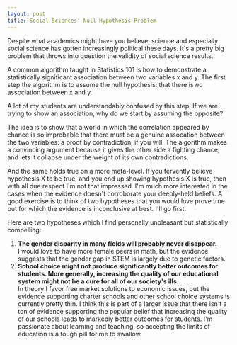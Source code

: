 ```yaml
---
layout: post
title: Social Sciences' Null Hypothesis Problem
---
```


Despite what academics might have you believe, science and especially social science has gotten increasingly political these days.  It's a pretty big problem that throws into question the validity of social science results.  

A common algorithm taught in Statistics 101 is how to demonstrate a statistically significant association between two variables x and y.  The first step the algorithm is to assume the null hypothesis: that there is *no* association between x and y.

A lot of my students are understandably confused by this step.  If we are trying to show an association, why do we start by assuming the opposite? 

The idea is to show that a world in which the correlation appeared by chance is so improbable that there must be a genuine assocation between the two variables: a proof by contradiction, if you will.  The algorithm makes a convincing argument because it gives the other side a fighting chance, and lets it collapse under the weight of its own contradictions.

And the same holds true on a more meta-level.  If you fervently believe hypothesis X to be true, and you end up showing hypothesis X is true, then with all due respect I'm not that impressed. I'm much more interested in the cases when the evidence doesn't corroborate your deeply-held beliefs.  A good exercise is to think of two hypotheses that you would love prove true but for which the evidence is inconclusive at best.  I'll go first. 

Here are two hypotheses which I find personally unpleasant but statistically compelling:  
1. **The gender disparity in many fields will probably never disappear.**  
I would love to have more female peers in math, but the evidence suggests that the gender gap in STEM is largely due to genetic factors.  
2. **School choice might not produce significantly better outcomes for students.  More generally, increasing the quality of our educational system might not be a cure for all of our society's ills.**  
In theory I favor free market solutions to economic issues, but the evidence supporting charter schools and other school choice systems is currently pretty thin.  I think this is part of a larger issue that there isn't a ton of evidence supporting the popular belief that increasing the quality of our schools leads to markedly better outcomes for students.  I'm passionate about learning and teaching, so accepting the limits of education is a tough pill for me to swallow. 
